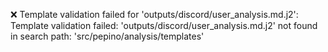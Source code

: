 ❌ Template validation failed for 'outputs/discord/user_analysis.md.j2': Template validation failed: 'outputs/discord/user_analysis.md.j2' not found in search path: 'src/pepino/analysis/templates'